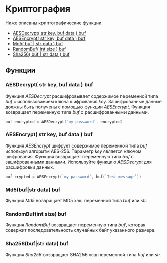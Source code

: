 # Криптография

Ниже описаны криптографические функции.

* [AESDecrypt\( str key, buf data \) buf](crypto.md#aesdecrypt-str-key-buf-data-buf)
* [AESEncrypt\( str key, buf data \) buf](crypto.md#aesencrypt-str-key-buf-data-buf)
* [Md5\( buf \| str data \) buf](crypto.md#md-5-buf-or-str-data-buf)
* [RandomBuf\( int size \) buf](crypto.md#randombuf-int-size-buf)
* [Sha256\( buf \| str data \) buf](crypto.md#sha-256-buf-or-str-data-buf)

## Функции

### AESDecrypt\( str key, buf data \) buf

Функция _AESDecrypt_ расшифровывает содержимое переменной типа *buf* с использованием ключа шифрования *key*. Зашифрованные данные должны быть получены с помощью функции *AESEncrypt*. Функция возвращает переменную типа *buf* с расшифрованными данными.

``` go
buf encrypted = AESDecrypt(`my password`, encrypted)
```

### AESEncrypt\( str key, buf data \) buf

Функция _AESEncrypt_ шифрует содержимое переменной типа *buf* используя алгоритм AES-256. Параметр *key* является ключом шифрования. Функция возвращает переменную типа *buf* с зашифрованными данными. Используйте функцию *AESDecrypt* для расшифровки данных.

``` go
buf crypted = AESEncrypt(`my password`, buf(`Test message`))
```

### Md5\(buf\|str data\) buf

Функция _Md5_ возвращает MD5 хэш переменной типа _buf_ или _str_.

### RandomBuf\(int size\) buf

Функция _RandomBuf_ возвращает переменную типа *buf*, которая содержит последовательность случайных байт указанного размера.

### Sha256\(buf\|str data\) buf

Функция _Sha256_ возвращает SHA256 хэш переменной типа _buf_ или _str_.
